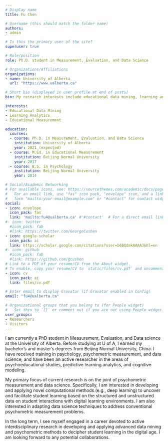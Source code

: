 ```yaml
---
# Display name
title: Fu Chen

# Username (this should match the folder name)
authors:
- admin

# Is this the primary user of the site?
superuser: true

# Role/position
role: Ph.D. student in Measurement, Evaluation, and Data Science

# Organizations/Affiliations
organizations:
- name: University of Alberta
  url: "https://www.ualberta.ca"

# Short bio (displayed in user profile at end of posts)
bio: My research interests include educational data mining, learning analytics and psychometric measurement.

interests:
- Educational Data Mining
- Learning Analytics
- Educational Measurement

education:
  courses:
  - course: Ph.D. in Measurement, Evaluation, and Data Science
    institution: University of Alberta
    year: 2021 (expected)
  - course: M.Ed. in Educational Measurement
    institution: Beijing Normal University
    year: 2017
  - course: B.S. in Psychology
    institution: Beijing Normal University
    year: 2014

# Social/Academic Networking
# For available icons, see: https://sourcethemes.com/academic/docs/page-builder/#icons
#   For an email link, use "fas" icon pack, "envelope" icon, and a link in the
#   form "mailto:your-email@example.com" or "#contact" for contact widget.
social:
- icon: envelope
  icon_pack: fas
  link: 'mailto:fu4@ualberta.ca' #'#contact'  # For a direct email link, use "mailto:test@example.org".
#- icon: twitter
  #icon_pack: fab
  #link: https://twitter.com/GeorgeCushen
- icon: google-scholar
  icon_pack: ai
  link: https://scholar.google.com/citations?user=b6BQdmkAAAAJ&hl=en
#- icon: github
  #icon_pack: fab
  #link: https://github.com/gcushen
# Link to a PDF of your resume/CV from the About widget.
# To enable, copy your resume/CV to `static/files/cv.pdf` and uncomment the lines below.
- icon: cv
  icon_pack: ai
  link: files/cv.pdf

# Enter email to display Gravatar (if Gravatar enabled in Config)
email: "fu4@ualberta.ca"

# Organizational groups that you belong to (for People widget)
#   Set this to `[]` or comment out if you are not using People widget.
user_groups:
- Researchers
- Visitors
--- 
```


I am currently a PhD student in Measurement, Evaluation, and Data science at the University of Alberta. Before studying at U of A, I earned my bachelor’s and master’s degrees from Beijing Normal University, China. I have received training in psychology, psychometric measurement, and data science, and have been an active researcher in the areas of psychoeducational studies, predictive learning analytics, and cognitive modeling.

My primary focus of current research is on the joint of psychometric measurement and data science. Specifically, I am interested in developing and applying novel computational methods (e.g., deep learning) to uncover and facilitate student learning based on the structured and unstructured data on student interactions with digital learning environments. I am also interested in adapting data science techniques to address conventional psychometric measurement problems.

In the long term, I see myself engaged in a career devoted to active interdisciplinary research in developing and applying advanced data mining and psychometric methods to decipher student learning in the digital age. I am looking forward to any potential collaborations.